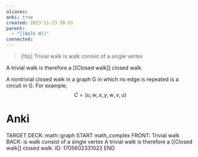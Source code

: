 ```yaml
---
aliases: 
anki: true
created: 2023-11-23 20:53
parent:
  - "[[Walk W]]"
connected:
---
```


> [!tip] Trivial walk
is walk consist of a single vertex 

A trivial walk is therefore a [[Closed walk]] closed walk.


A nontrivial closed walk in a graph G in which no edge is repeated is a circuit in G. 
For example,
$$C = (u,w,x,y,w,v,u)$$


# Anki
TARGET DECK: math::graph
START
math_complex
FRONT: Trivial walk
BACK: is walk consist of a single vertex
A trivial walk is therefore a [[Closed walk]] closed walk.
ID: 1705602331022
END










